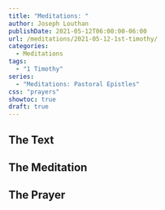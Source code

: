 ```yaml
---
title: "Meditations: "
author: Joseph Louthan
publishDate: 2021-05-12T06:00:00-06:00
url: /meditations/2021-05-12-1st-timothy/
categories:
  - Meditations
tags:
  - "1 Timothy"
series:
  - "Meditations: Pastoral Epistles"
css: "prayers"
showtoc: true
draft: true
---
```


## The Text


## The Meditation


## The Prayer

<div style="font-variant: small-caps;">

</div>

```text

```

